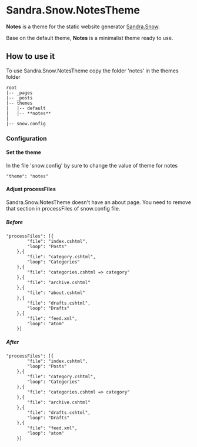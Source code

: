 # Sandra.Snow.NotesTheme
**Notes** is a theme for the static website generator [Sandra.Snow](https://github.com/FBoucher/Sandra.Snow).

Base on the default theme, **Notes** is a minimalist theme ready to use.

## How to use it

To use Sandra.Snow.NotesTheme copy the folder 'notes' in the themes folder


    root
    |-- _pages
    |-- _posts
    |-- themes
    |   |-- default
    |   |-- **notes**
    |
    |-- snow.config  
    

### Configuration

#### Set the theme

In the file 'snow.config' by sure to change the value of theme for notes

    "theme": "notes"

#### Adjust processFiles

Sandra.Snow.NotesTheme doesn't have an about page. You need to remove that section in  processFiles of snow.config file.

##### Before

    


	"processFiles": [{
	        "file": "index.cshtml",
	        "loop": "Posts"
	    },{
	        "file": "category.cshtml",
	        "loop": "Categories"
	    },{
	        "file": "categories.cshtml => category"
	    },{
	        "file": "archive.cshtml"
	    },{
	    	"file": "about.cshtml"
	    },{
	        "file": "drafts.cshtml",
	        "loop": "Drafts"
	    },{
	        "file": "feed.xml",
	        "loop": "atom"
	    }]
    
##### After

	"processFiles": [{
	        "file": "index.cshtml",
	        "loop": "Posts"
	    },{
	        "file": "category.cshtml",
	        "loop": "Categories"
	    },{
	        "file": "categories.cshtml => category"
	    },{
	        "file": "archive.cshtml"
	    },{
	        "file": "drafts.cshtml",
	        "loop": "Drafts"
	    },{
	        "file": "feed.xml",
	        "loop": "atom"
	    }]

